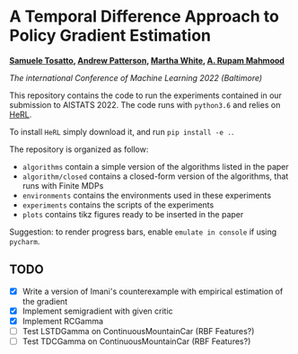 A Temporal Difference Approach to Policy Gradient Estimation
===

__[Samuele Tosatto](https://samueletoatto.com), [Andrew Patterson](https://andnp.github.io/), [Martha White](https://webdocs.cs.ualberta.ca/~whitem/), [A. Rupam Mahmood](https://armahmood.github.io/)__

*The international Conference of Machine Learning 2022 (Baltimore)*


This repository contains the code to run the experiments contained in our submission to AISTATS 2022.
The code runs with `python3.6` and relies on [HeRL](https://github.com/SamuelePolimi/HeRL).

To install `HeRL` simply download it, and run `pip install -e .`.

The repository is organized as follow: 
- `algorithms` contain a simple version of the algorithms listed in the paper
- `algorithm/closed` contains a closed-form version of the algorithms, that runs with Finite MDPs
- `environments` contains the environments used in these experiments
- `experiments` contains the scripts of the experiments
- `plots` contains tikz figures ready to be inserted in the paper

Suggestion: to render progress bars, enable `emulate in console` if using `pycharm`.

TODO
--

- [x] Write a version of Imani's counterexample with empirical estimation of the gradient
- [x] Implement semigradient with given critic
- [x] Implement RCGamma
- [ ] Test LSTDGamma on ContinuousMountainCar (RBF Features?)
- [ ] Test TDCGamma on ContinuousMountainCar (RBF Features?)
